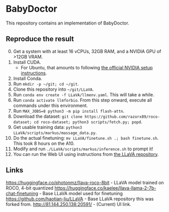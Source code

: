 # BabyDoctor

This repository contains an implementation of BabyDoctor.

## Reproduce the result

0. Get a system with at least 16 vCPUs, 32GB RAM, and a NVIDIA GPU of >12GB VRAM.
1. Install CUDA.
    * For Ubuntu, that amounts to following [the official NVIDIA setup instructions](https://docs.nvidia.com/cuda/cuda-installation-guide-linux/index.html#ubuntu).
2. Install Conda.
3. Run `mkdir -p ~/git; cd ~/git`.
4. Clone this repository into `~/git/LLaVA`.
5. Run `conda env create -f LLaVA/llmenv.yaml`. This will take a while.
6. Run `conda activate llmforbio`. From this step onward, execute all commands under this environment.
7. Run `MAX_JOBS=8 python3 -m pip install flash-attn`.
8. Download the dataset: `git clone https://github.com/razorx89/roco-dataset; cd roco-dataset; python3 scripts/fetch.py; popd`.
9. Get usable training data: `python3 LLaVA/scripts/markus/massage_data.py`.
10. Do the actual finetuning: `mv LLaVA/finetune.sh .; bash finetune.sh`. This took 8 hours on the A10.
11. Modify and run `./LLaVA/scripts/markus/inference.sh` to prompt it!
12. You can run the Web UI using instructions from [the LLaVA repository](https://github.com/haotian-liu/LLaVA/tree/main#gradio-web-ui).

## Links
https://huggingface.co/photonmz/llava-roco-8bit - LLaVA model trained on ROCO, 4-bit quantized
https://huggingface.co/kaelee/llava-llama-2-7b-chat-finetuning - Base LLaVA model used for finetuning
https://github.com/haotian-liu/LLaVA - Base LLaVA repository this was forked from.
http://81.144.250.138:20591/ - (Current) UI link.
